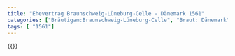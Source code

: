 ```yaml
---
title: "Ehevertrag Braunschweig-Lüneburg-Celle - Dänemark 1561"
categories: ["Bräutigam:Braunschweig-Lüneburg-Celle", "Braut: Dänemark", "Eheschließung vollzogen?:Ja", "verschiedenkonfessionelle Ehe?:Nein", "Dynastie Bräutigam:Welfen", "Akteur Bräutigam:Welfen", "Akteur Braut:Oldenburg (Dänemark)", "Textbezug?:nein", "Ständisch?:nein", "Ratifikation?:ja", "Sonstiges?:nein", "Bräutigam:Braunschweig-Lüneburg-Celle", "Braut: Dänemark"]
tags: [ "1561"]
---
```

<!--more-->
{{<v160>}}